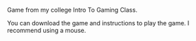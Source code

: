 Game from my college Intro To Gaming Class.

You can download the game and instructions to play the game. I recommend using a mouse.

